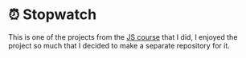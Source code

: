 # ⏰ Stopwatch

This is one of the projects from the [JS course](https://github.com/Slqmy/Amazon-Clone) that I did, I enjoyed the project so much that I decided to make a separate repository for it.

